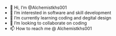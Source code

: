 - 👋 Hi, I’m @Alchemistkhs001
- 👀 I’m interested in software and skill development
- 🌱 I’m currently learning coding and degital design
- 💞️ I’m looking to collaborate on coding
- 📫 How to reach me @ Alchemistkhs001

<!---
Alchemistkhs001/Alchemistkhs001 is a ✨ special ✨ repository because its `README.md` (this file) appears on your GitHub profile.
You can click the Preview link to take a look at your changes.
--->
